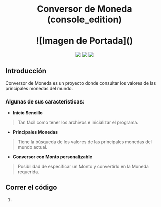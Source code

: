 <div align="center">
  <h1 align="center">
    Conversor de Moneda (console_edition)
    <br />
    <br />
    ![Imagen de Portada]()
  </h1>
</div>
<p align="center">
  <img src="https://img.shields.io/badge/STATUS-Terminado-red">
  <img src="https://img.shields.io/badge/PROPIEDAD-Estudiante-blue">
  <img src="https://img.shields.io/badge/CODE-v1.0.0-darklightgreen">
</p>

## Introducción

Conversor de Moneda es un proyecto donde consultar los valores de las principales monedas del mundo.

### Algunas de sus características:

- **Inicio Sencillo**

> Tan fácil como tener los archivos e inicializar el programa.

- **Principales Monedas**

> Tiene la búsqueda de los valores de las principales monedas del mundo actual.

- **Conversor con Monto personalizable**

> Posibilidad de especificar un Monto y convertirlo en la Moneda requerida.

## Correr el código

1.
